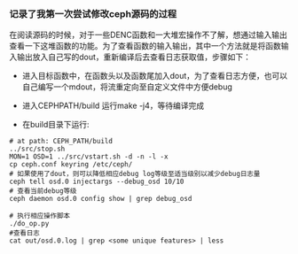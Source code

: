 ### 记录了我第一次尝试修改ceph源码的过程

在阅读源码的时候，对于一些DENC函数和一大堆宏操作不了解，想通过输入输出查看一下这堆函数的功能。为了查看函数的输入输出，其中一个方法就是将函数输入输出放入自己写的dout，重新编译后去查看日志获取值，步骤如下：

* 进入目标函数中，在函数头以及函数尾加入dout，为了查看日志方便，也可以自己编写一个mdout，将流重定向至自定义文件中方便debug
* 进入CEPHPATH/build 运行make -j4，等待编译完成

* 在build目录下运行:

```
# at path: CEPH_PATH/build
../src/stop.sh
MON=1 OSD=1 ../src/vstart.sh -d -n -l -x
cp ceph.conf keyring /etc/ceph/
# 如果使用了dout，则可以降低相应debug log等级至适当级别以减少debug日志量
ceph tell osd.0 injectargs --debug_osd 10/10
# 查看当前debug等级
ceph daemon osd.0 config show | grep debug_osd

# 执行相应操作脚本
./do_op.py
#查看日志
cat out/osd.0.log | grep <some unique features> | less
```



